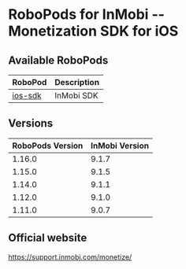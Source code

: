 # RoboPods for InMobi -- Monetization SDK for iOS

## Available RoboPods

| RoboPod                           | Description                               |
|-----------------------------------|-------------------------------------------|
| [ios-sdk](ios-sdk/)               | InMobi SDK                                |

## Versions

| RoboPods Version  | InMobi Version      |
|-------------------|---------------------|
| 1.16.0            | 9.1.7               |
| 1.15.0            | 9.1.5               |
| 1.14.0            | 9.1.1               |
| 1.12.0            | 9.1.0               |
| 1.11.0            | 9.0.7               |

## Official website

https://support.inmobi.com/monetize/